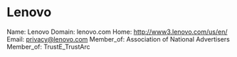 
# Lenovo

Name: Lenovo
Domain: lenovo.com
Home: http://www3.lenovo.com/us/en/
Email: privacy@lenovo.com
Member_of: Association of National Advertisers
Member_of: TrustE_TrustArc

